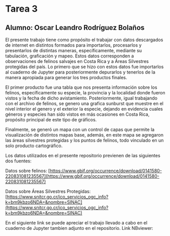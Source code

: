 # Tarea 3

## Alumno: Oscar Leandro Rodríguez Bolaños


El presente trabajo tiene como propósito el trabajar con datos descargados de internet en distintos formados para importarlos, procesarlos y presentarlos de distintas maneras, específicamente, mediante su tabulación, graficación y mapeo. Estos datos corresponden a observaciones de felinos salvajes en Costa Rica y a Áreas Silvestres protegidas del país. Lo primero que se hizo con estos datos fue importarlos al cuaderno de Jupyter para posteriormente depurarlos y tenerlos de la manera apropiada para generar los tres productos finales.

El primer producto fue una tabla que nos presenta información sobre los felinos, específicamente su especie, la provincia y la localidad donde fueron vistos y la fecha de dicho avistamiento. Posteriormente, igual trabajando con el archivo de felinos, se genero una grafica sunburst que muestre en el nivel interior el genero y el exterior la especie, dejando en evidencia cuales géneros y especies han sido vistos en más ocasiones en Costa Rica, propósito principal de este tipo de gráficos.

Finalmente, se generó un mapa con un control de capas que permite la visualización de distintos mapas base, además, en este mapa se agregaron las áreas silvestres protegidas y los puntos de felinos, todo vinculado en un solo producto cartográfico. 


Los datos utilizados en el presente repositorio previenen de las siguientes dos fuentes:

Datos sobre felinos: [https://www.gbif.org/occurrence/download/0141580-220831081235567](https://www.gbif.org/occurrence/download/0141580-220831081235567)

Datos sobre Áreas Silvestres Protegidas: [https://www.snitcr.go.cr/ico_servicios_ogc_info?k=bm9kbzo6NDA=&nombre=SINAC](https://www.snitcr.go.cr/ico_servicios_ogc_info?k=bm9kbzo6NDA=&nombre=SINAC)

En el siguiente link se puede apreciar el trabajo llevado a cabo en el cuaderno de Jupyter tambien adjunto en el repositorio. 
Link NBviewer: []()
